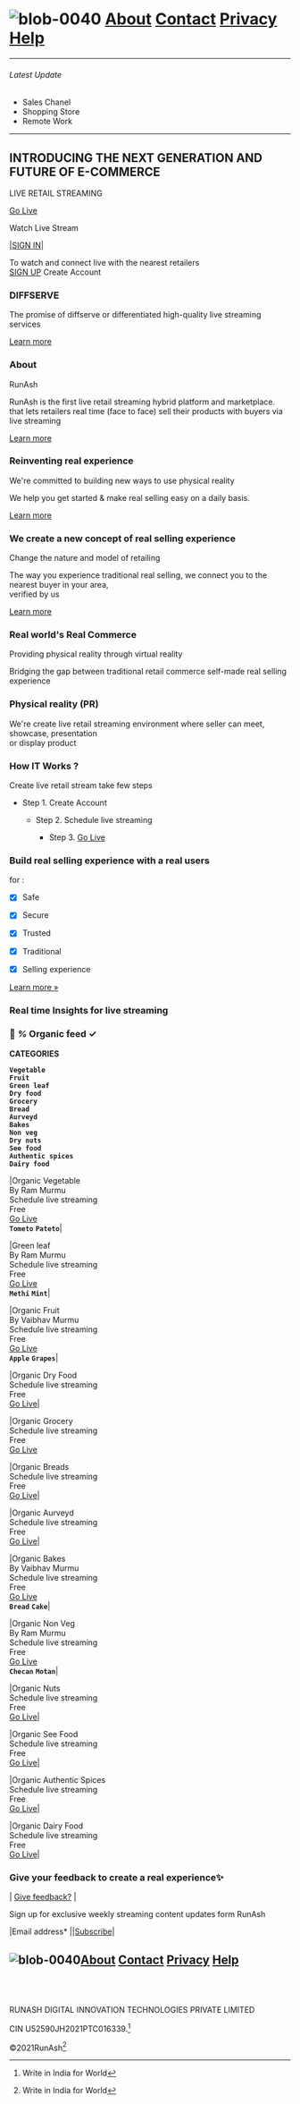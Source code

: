 















































# ![blob-0040](https://user-images.githubusercontent.com/61916324/132724592-e5bef25e-36d9-4da8-bbc6-84a24183c8e2.png) [About](https://runash.in/about) [Contact](https://runash.in/Contact) [Privacy](https://runash.in/privacy) [Help](https://)
---



###### Latest Update 

- Sales Chanel 
- Shopping Store 
- Remote Work 

---
    
    
      
        
      
      

        
        
        
      
    

  



   


   
     





   
    
 










   
  
   

   














## INTRODUCING THE NEXT GENERATION AND FUTURE OF E-COMMERCE

LIVE RETAIL STREAMING

[Go Live](https://)

Watch Live Stream

|[SIGN IN](https://)|

To watch and connect live with the nearest retailers<br> 
[SIGN UP](https://) Create Account
 

















### DIFFSERVE

The promise of diffserve or differentiated high-quality live streaming services

[Learn more](https://)

### About

RunAsh

RunAsh is the first live retail streaming hybrid platform and marketplace.<br>that lets retailers real time (face to face) sell their products with buyers via live streaming

[Learn more](https://)

### Reinventing real experience

We're committed to building new ways to use physical reality

We help you get started &amp; make real selling easy on a daily basis.

[Learn more](https://)

### We create a new concept of real selling experience

 Change the nature and model of retailing

The way you experience traditional real selling, we connect you to the nearest buyer in your area, <br>
verified by us

[Learn more](https://)

### Real world's Real Commerce

Providing physical reality through virtual reality

Bridging the gap between traditional retail commerce self-made real selling experience 

### Physical reality (PR)



We're create live retail streaming environment where seller can meet, showcase, presentation <br>or display product

### How IT Works ?

Create live retail stream take few steps

 - Step 1. Create Account

   - Step 2. Schedule live streaming

     - Step 3. [Go Live](https://runash.in/live)











### Build real selling experience with a real users 
for :
- [x] Safe
- [X] Secure 

- [x] Trusted

- [x] Traditional 

- [x] Selling experience

[Learn more »](https://)

### Real time Insights for live streaming

### 💯 *%* Organic feed ✓ ###




**CATEGORIES**

**``Vegetable``**<br>
**``Fruit``**<br>
**``Green leaf``**<br>
**``Dry food ``**<br>
**``Grocery``**<br>
**``Bread``**<br>
**``Aurveyd``**<br>
**``Bakes``**<br>
**``Non veg``**<br>
**``Dry nuts``**<br>
**``See food``**<br>
**``Authentic spices``**<br>
**``Dairy food``**<br>




|Organic Vegetable <br>By Ram Murmu<br>Schedule live streaming<br>Free<br> [Go Live](https:) <br>**``Tometo``** **``Pateto``**|

|Green leaf<br>By Ram Murmu<br>Schedule live streaming<br>Free<br>[Go Live](https://) <br>**``Methi``** **``Mint``**|


|Organic Fruit <br>By Vaibhav Murmu<br>Schedule live streaming<br>Free<br> [Go Live](https://) <br>**``Apple``** **``Grapes``**|

|Organic Dry Food<br>Schedule live streaming<br>Free<br>[Go Live](https://)|

|Organic Grocery <br>Schedule live streaming<br>Free<br> [Go Live](https://)

|Organic Breads<br>Schedule live streaming<br>Free<br>[Go Live](https://)|

|Organic Aurveyd <br>Schedule live streaming<br>Free<br> [Go Live](https://)|

|Organic Bakes<br>By Vaibhav Murmu<br>Schedule live streaming<br>Free<br>[Go Live](https:)<br>**``Bread``** **``Cake``**|

|Organic Non Veg <br>By Ram Murmu<br>Schedule live streaming<br>Free<br> [Go Live](https://)<br>**``Checan``** **``Motan``**|

|Organic Nuts<br>Schedule live streaming<br>Free<br>[Go Live](https://)|

|Organic See Food <br>Schedule live streaming<br>Free<br> [Go Live](https://)|

|Organic Authentic Spices<br>Schedule live streaming<br>Free<br>[Go Live](https://)|

|Organic Dairy Food <br>Schedule live streaming<br>Free<br> [Go Live](https://)|
























### Give your feedback to create a real experience✨

| [Give feedback?](https://) |

Sign up for exclusive weekly streaming content updates form RunAsh

|Email address* ||[Subscribe](https://)|





![blob-0040](https://user-images.githubusercontent.com/61916324/132724592-e5bef25e-36d9-4da8-bbc6-84a24183c8e2.png)[About](https://runash.in/about) [Contact](https://runash.in/Contact) [Privacy](https://runash.in/privacy) [Help](https://)
---


<br>
<br>
<br>
RUNASH DIGITAL INNOVATION TECHNOLOGIES PRIVATE LIMITED

CIN U52590JH2021PTC016339.[^1]

©2021RunAsh[^1]

[^1]: Write in India for World 

















     

   



















